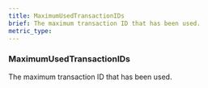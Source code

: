 ```yaml
---
title: MaximumUsedTransactionIDs
brief: The maximum transaction ID that has been used.
metric_type:
---
```

### MaximumUsedTransactionIDs

The maximum transaction ID that has been used.
